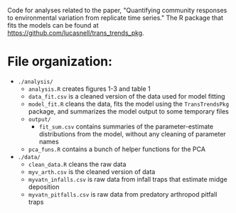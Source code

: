 

Code for analyses related to the paper, "Quantifying community responses to 
environmental variation from replicate time series."
The R package that fits the models can be found at 
<https://github.com/lucasnell/trans_trends_pkg>.


# File organization:

- `./analysis/`
    - `analysis.R` creates figures 1-3 and table 1
    - `data_fit.csv` is a cleaned version of the data used for model fitting
    - `model_fit.R` cleans the data, fits the model using the 
      `TransTrendsPkg` package, and summarizes the model output to 
      some temporary files
    - `output/`
        - `fit_sum.csv` contains summaries of the parameter-estimate 
          distributions from the model, without any cleaning of parameter names
    - `pca_funs.R` contains a bunch of helper functions for the PCA
- `./data/`
    - `clean_data.R` cleans the raw data
    - `myv_arth.csv` is the cleaned version of data
    - `myvatn_infalls.csv` is raw data from infall traps that estimate
      midge deposition
    - `myvatn_pitfalls.csv` is raw data from predatory arthropod pitfall traps

